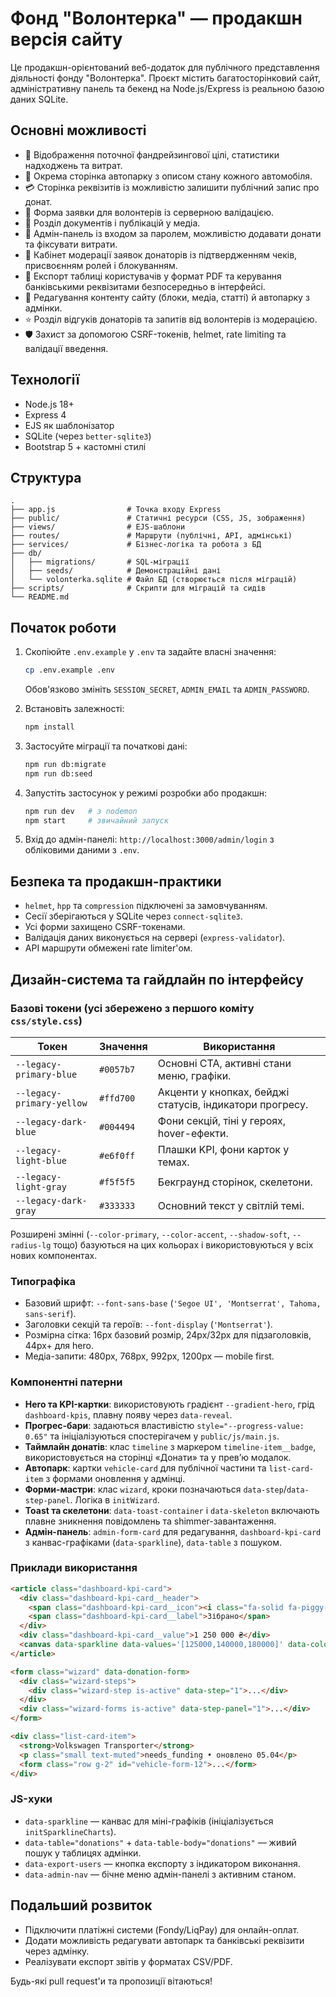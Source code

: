 # Фонд "Волонтерка" — продакшн версія сайту

Це продакшн-орієнтований веб-додаток для публічного представлення діяльності фонду "Волонтерка". Проєкт містить багатосторінковий сайт, адміністративну панель та бекенд на Node.js/Express із реальною базою даних SQLite.

## Основні можливості

- 🎯 Відображення поточної фандрейзингової цілі, статистики надходжень та витрат.
- 🚙 Окрема сторінка автопарку з описом стану кожного автомобіля.
- 💳 Сторінка реквізитів із можливістю залишити публічний запис про донат.
- 🤝 Форма заявки для волонтерів із серверною валідацією.
- 📄 Розділ документів і публікацій у медіа.
- 🔐 Адмін-панель із входом за паролем, можливістю додавати донати та фіксувати витрати.
- 👥 Кабінет модерації заявок донаторів із підтвердженням чеків, присвоєнням ролей і блокуванням.
- 🧾 Експорт таблиці користувачів у формат PDF та керування банківськими реквізитами безпосередньо в інтерфейсі.
- 📰 Редагування контенту сайту (блоки, медіа, статті) й автопарку з адмінки.
- ⭐ Розділ відгуків донаторів та запитів від волонтерів із модерацією.
- 🛡️ Захист за допомогою CSRF-токенів, helmet, rate limiting та валідації введення.

## Технології

- Node.js 18+
- Express 4
- EJS як шаблонізатор
- SQLite (через `better-sqlite3`)
- Bootstrap 5 + кастомні стилі

## Структура

```
.
├── app.js                # Точка входу Express
├── public/               # Статичні ресурси (CSS, JS, зображення)
├── views/                # EJS-шаблони
├── routes/               # Маршрути (публічні, API, адмінські)
├── services/             # Бізнес-логіка та робота з БД
├── db/
│   ├── migrations/       # SQL-міграції
│   ├── seeds/            # Демонстраційні дані
│   └── volonterka.sqlite # Файл БД (створюється після міграцій)
├── scripts/              # Скрипти для міграцій та сидів
└── README.md
```

## Початок роботи

1. Скопіюйте `.env.example` у `.env` та задайте власні значення:
   ```bash
   cp .env.example .env
   ```
   Обов'язково змініть `SESSION_SECRET`, `ADMIN_EMAIL` та `ADMIN_PASSWORD`.

2. Встановіть залежності:
   ```bash
   npm install
   ```

3. Застосуйте міграції та початкові дані:
   ```bash
   npm run db:migrate
   npm run db:seed
   ```

4. Запустіть застосунок у режимі розробки або продакшн:
   ```bash
   npm run dev   # з nodemon
   npm start     # звичайний запуск
   ```

5. Вхід до адмін-панелі: `http://localhost:3000/admin/login` з обліковими даними з `.env`.

## Безпека та продакшн-практики

- `helmet`, `hpp` та `compression` підключені за замовчуванням.
- Сесії зберігаються у SQLite через `connect-sqlite3`.
- Усі форми захищено CSRF-токенами.
- Валідація даних виконується на сервері (`express-validator`).
- API маршрути обмежені rate limiter'ом.

## Дизайн-система та гайдлайн по інтерфейсу

### Базові токени (усі збережено з першого коміту `css/style.css`)

| Токен | Значення | Використання |
| --- | --- | --- |
| `--legacy-primary-blue` | `#0057b7` | Основні CTA, активні стани меню, графіки.
| `--legacy-primary-yellow` | `#ffd700` | Акценти у кнопках, бейджі статусів, індикатори прогресу.
| `--legacy-dark-blue` | `#004494` | Фони секцій, тіні у героях, hover-ефекти.
| `--legacy-light-blue` | `#e6f0ff` | Плашки KPI, фони карток у темах.
| `--legacy-light-gray` | `#f5f5f5` | Бекграунд сторінок, скелетони.
| `--legacy-dark-gray` | `#333333` | Основний текст у світлій темі.

Розширені змінні (`--color-primary`, `--color-accent`, `--shadow-soft`, `--radius-lg` тощо) базуються на цих кольорах і використовуються у всіх нових компонентах.

### Типографіка

- Базовий шрифт: `--font-sans-base` (`'Segoe UI', 'Montserrat', Tahoma, sans-serif`).
- Заголовки секцій та героїв: `--font-display` (`'Montserrat'`).
- Розмірна сітка: 16px базовий розмір, 24px/32px для підзаголовків, 44px+ для hero.
- Медіа-запити: 480px, 768px, 992px, 1200px — mobile first.

### Компонентні патерни

- **Hero та KPI-картки**: використовують градієнт `--gradient-hero`, грід `dashboard-kpis`, плавну появу через `data-reveal`.
- **Прогрес-бари**: задаються властивістю `style="--progress-value: 0.65"` та ініціалізуються спостерігачем у `public/js/main.js`.
- **Таймлайн донатів**: клас `timeline` з маркером `timeline-item__badge`, використовується на сторінці «Донати» та у превʼю модалок.
- **Автопарк**: картки `vehicle-card` для публічної частини та `list-card-item` з формами оновлення у адмінці.
- **Форми-мастри**: клас `wizard`, кроки позначаються `data-step`/`data-step-panel`. Логіка в `initWizard`.
- **Toast та скелетони**: `data-toast-container` і `data-skeleton` включають плавне зникнення повідомлень та shimmer-завантаження.
- **Адмін-панель**: `admin-form-card` для редагування, `dashboard-kpi-card` з канвас-графіками (`data-sparkline`), `data-table` з пошуком.

### Приклади використання

```html
<article class="dashboard-kpi-card">
  <div class="dashboard-kpi-card__header">
    <span class="dashboard-kpi-card__icon"><i class="fa-solid fa-piggy-bank"></i></span>
    <span class="dashboard-kpi-card__label">Зібрано</span>
  </div>
  <div class="dashboard-kpi-card__value">1 250 000 ₴</div>
  <canvas data-sparkline data-values='[125000,140000,180000]' data-color="primary"></canvas>
</article>
```

```html
<form class="wizard" data-donation-form>
  <div class="wizard-steps">
    <div class="wizard-step is-active" data-step="1">...</div>
  </div>
  <div class="wizard-forms is-active" data-step-panel="1">...</div>
</form>
```

```html
<div class="list-card-item">
  <strong>Volkswagen Transporter</strong>
  <p class="small text-muted">needs_funding • оновлено 05.04</p>
  <form class="row g-2" id="vehicle-form-12">...</form>
</div>
```

### JS-хуки

- `data-sparkline` — канвас для міні-графіків (ініціалізується `initSparklineCharts`).
- `data-table="donations"` + `data-table-body="donations"` — живий пошук у таблицях адмінки.
- `data-export-users` — кнопка експорту з індикатором виконання.
- `data-admin-nav` — бічне меню адмін-панелі з активним станом.

## Подальший розвиток

- Підключити платіжні системи (Fondy/LiqPay) для онлайн-оплат.
- Додати можливість редагувати автопарк та банківські реквізити через адмінку.
- Реалізувати експорт звітів у форматах CSV/PDF.

Будь-які pull request'и та пропозиції вітаються!
